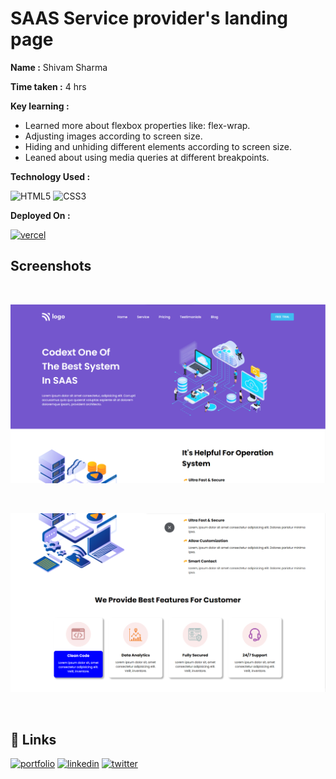 
# SAAS Service provider's landing page

**Name :**  Shivam Sharma

**Time taken :**  4 hrs


**Key learning :** 

- Learned more about flexbox properties like: flex-wrap.
- Adjusting images according to screen size.
- Hiding and unhiding different elements according to screen size.
- Leaned about using media queries at different breakpoints.


**Technology Used :**

![HTML5](https://img.shields.io/badge/html5-%23E34F26.svg?style=for-the-badge&logo=html5&logoColor=white)
![CSS3](https://img.shields.io/badge/css3-%231572B6.svg?style=for-the-badge&logo=css3&logoColor=white)


**Deployed On :** 

[![vercel](https://img.shields.io/badge/vercel-%23000000.svg?style=for-the-badge&logo=vercel&logoColor=white)](https://fsjs-project-13.vercel.app/)




## Screenshots

&nbsp;


![App Screenshot](./assets/13a.png)

&nbsp;

![App Screenshot](./assets/13b.png)

&nbsp;


## 🔗 Links

[![portfolio](https://img.shields.io/badge/my_portfolio-000?style=for-the-badge&logo=ko-fi&logoColor=white)](https://katherineoelsner.com/)
[![linkedin](https://img.shields.io/badge/linkedin-0A66C2?style=for-the-badge&logo=linkedin&logoColor=white)](https://www.linkedin.com/in/emshivam/)
[![twitter](https://img.shields.io/badge/twitter-1DA1F2?style=for-the-badge&logo=twitter&logoColor=white)](https://twitter.com/_sharmashivam)

